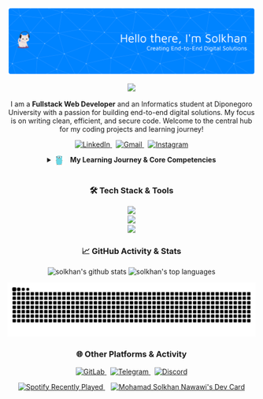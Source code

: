 <p align="center">
  <img src="images/github-header-banner.png" alt="Hello there, I'm Solkhan. Creating End-to-End Digital Solutions"/>
</p>

<div align="center">

<a href="https://git.io/typing-svg">
  <img src="https://readme-typing-svg.herokuapp.com/?lines=Fullstack+Web+Developer;Informatics+Student+at+Diponegoro+University;Ex-Intern+at+Diskominfo+Kota+Semarang&center=true&size=32&width=800&height=90">
</a>

</div>

<p align="center">
  I am a <strong>Fullstack Web Developer</strong> and an Informatics student at Diponegoro University with a passion for building end-to-end digital solutions. My focus is on writing clean, efficient, and secure code. Welcome to the central hub for my coding projects and learning journey!
</p>

<p align="center">
  <a href="https://www.linkedin.com/in/mohamadsolkhannawawi" target="_blank">
    <img src="https://img.shields.io/badge/LinkedIn-0077B5?style=for-the-badge&logo=linkedin&logoColor=white" alt="LinkedIn"/>
  </a>
  &nbsp;
  <a href="mailto:mohamadsolkhan558@gmail.com" target="_blank">
    <img src="https://img.shields.io/badge/Gmail-D14836?style=for-the-badge&logo=gmail&logoColor=white" alt="Gmail"/>
  </a>
  &nbsp;
  <a href="https://www.instagram.com/solkhann_/" target="_blank">
    <img src="https://img.shields.io/badge/Instagram-E4405F?style=for-the-badge&logo=instagram&logoColor=white" alt="Instagram"/>
  </a>
</p>

<details>
<summary align="center">
  <img src="https://raw.githubusercontent.com/devicons/devicon/master/icons/go/go-original.svg" width="20" style="vertical-align: middle; margin-right: 8px;">
  <strong>My Learning Journey & Core Competencies</strong>
</summary>
<br>

<div align="center">
  <p align="center">
    I am committed to continuous learning through a structured path on platforms like <strong>KelasFullstack</strong>, <strong>Udemy</strong>, and other online resources. <br>This journey covers the entire spectrum of modern web development.
  </p>

  <table style="border: none; width:100%; max-width: 800px; border-collapse: collapse;">
    <tr align="center">
      <td valign="top" width="50%" style="padding: 10px; border-bottom: 1px solid #444; border-right: 1px solid #444;">
        <div>
          <strong><img src="https://user-images.githubusercontent.com/74038190/212284115-f47cd8ff-2ffb-4b04-b5bf-4d1c14c0247f.gif" width="18px" />  Fundamentals</strong>
        </div>
        <p align="center" style="margin-top: 5px;">
          Algorithms & Data Structures<br>
          Git & Version Control<br>
          CLI / Terminal
        </p>
      </td>
      <td valign="top" width="50%" style="padding: 10px; border-bottom: 1px solid #444;">
        <div>
          <strong><img src="https://user-images.githubusercontent.com/74038190/212284115-f47cd8ff-2ffb-4b04-b5bf-4d1c14c0247f.gif" width="18px" />  Frontend Development</strong>
        </div>
        <p align="center" style="margin-top: 5px;">
          HTML, CSS, JavaScript (ES6+)<br>
          React.js, Vue.js, Next.js<br>
          TailwindCSS, Bootstrap
        </p>
      </td>
    </tr>
    <tr align="center">
      <td valign="top" width="50%" style="padding: 10px; border-right: 1px solid #444;">
        <div>
          <strong><img src="https://user-images.githubusercontent.com/74038190/212284115-f47cd8ff-2ffb-4b04-b5bf-4d1c14c0247f.gif" width="18px" />  Deployment & DevOps</strong>
        </div>
        <p align="center" style="margin-top: 5px;">
          Linux, NGINX, VPS Setup<br>
          Docker, cPanel<br>
          Vercel, Netlify
        </p>
      </td>
      <td valign="top" width="50%" style="padding: 10px;">
        <div>
          <strong><img src="https://user-images.githubusercontent.com/74038190/212284115-f47cd8ff-2ffb-4b04-b5bf-4d1c14c0247f.gif" width="18px" />  Additional Skills</strong>
        </div>
        <p align="center" style="margin-top: 5px;">
          UI/UX Design Principles<br>
          Software Testing (Selenium)<br>
          Career Development
        </p>
      </td>
    </tr>
    <tr align="center">
      <td valign="top" colspan="2" style="padding: 10px; border-top: 1px solid #444;">
        <div>
          <strong><img src="https://user-images.githubusercontent.com/74038190/212284115-f47cd8ff-2ffb-4b04-b5bf-4d1c14c0247f.gif" width="18px" />  Backend Development</strong>
        </div>
        <p align="center" style="margin-top: 5px;">
          PHP (OOP), Laravel, CodeIgniter<br>
          Node.js, Express.js, NestJS<br>
          MySQL, PostgreSQL, MongoDB
        </p>
      </td>
    </tr>
  </table>
</div>
</details>
<br>

<h3 align="center">🛠️ Tech Stack & Tools</h3>
<p align="center">
  <a href="https://skillicons.dev">
    <img src="https://skillicons.dev/icons?i=html,css,js,ts,react,vue,nextjs,tailwind,bootstrap&theme=light" />
    <br>
    <img src="https://skillicons.dev/icons?i=php,laravel,nodejs,express,mysql,postgres,mongodb&theme=light" />
    <br>
    <img src="https://skillicons.dev/icons?i=git,github,vscode,figma,docker,postman,linux&theme=light" />
  </a>
</p>

<h3 align="center">📈 GitHub Activity & Stats</h3>
<p align="center">
  <img height="180em" src="https://github-readme-stats.vercel.app/api?username=mohamadsolkhannawawi&show_icons=true&theme=transparent&hide_border=true&title_color=007BFF&text_color=434343&icon_color=007BFF" alt="solkhan's github stats"/>
  <img height="180em" src="https://github-readme-stats.vercel.app/api/top-langs/?username=mohamadsolkhannawawi&layout=compact&langs_count=8&theme=transparent&hide_border=true&title_color=007BFF&text_color=434343" alt="solkhan's top languages"/>
</p>

<p align="center">
  <img src="https://raw.githubusercontent.com/mohamadsolkhannawawi/mohamadsolkhannawawi/output/snake.svg" alt="Snake animation" />
</p>

<div align="center">

<h3 align="center">🌐 Other Platforms & Activity</h3>

<p align="center">
  <a href="https://gitlab.com/mohamadsolkhannawawi" target="_blank">
    <img src="https://img.shields.io/badge/GitLab-FC6D26?style=for-the-badge&logo=gitlab&logoColor=white" alt="GitLab"/>
  </a>
  &nbsp;
  <a href="https.t.me/solkhann" target="_blank">
    <img src="https://img.shields.io/badge/Telegram-26A5E4?style=for-the-badge&logo=telegram&logoColor=white" alt="Telegram"/>
  </a>
  &nbsp;
  <a href="https://discordapp.com/users/solkhann_" target="_blank">
    <img src="https://img.shields.io/badge/Discord-5865F2?style=for-the-badge&logo=discord&logoColor=white" alt="Discord"/>
  </a>
</p>

<p align="center">
  <a href="https://open.spotify.com/user/31te7v3y6ystk6bilb2tur2u3qgi?si=e9d9b1d80ec6448e">
    <img src="https://spotify-recently-played-readme.vercel.app/api?user=31te7v3y6ystk6bilb2tur2u3qgi&unique&count=7&unique=true" alt="Spotify Recently Played" />
  </a>
 &nbsp;&nbsp;
  <a href="https://app.daily.dev/mohamadsolkhannawawi">
    <img src="https://api.daily.dev/devcards/v2/M7jNyEBrSXY75SAeGCCNU.png?r=fi8&type=default" width="345" alt="Mohamad Solkhan Nawawi's Dev Card"/>
  </a>
</p>

</div>
